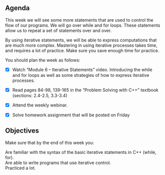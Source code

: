 ## Agenda
This week we will see some more statements that are used to control the flow of our programs. We will go over while and for loops. These statements allow us to repeat a set of statements over and over.

By using iterative statements, we will be able to express computations that are much more complex. Mastering in using iterative processes takes time, and requires a lot of practice. Make sure you save enough time for practice.

You should plan the week as follows:

* [x] Watch “Module 6 – Iterative Statements” video. Introducing the while and for loops as well as some strategies of how to express iterative processes.
* [x] Read pages 84-98, 139-165 in the “Problem Solving with C++” textbook (sections: 2.4-2.5, 3.3-3.4)
* [x] Attend the weekly webinar.
* [x] Solve homework assignment that will be posted on Friday


## Objectives
Make sure that by the end of this week you: <br/>

Are familiar with the syntax of the basic iterative statements in C++ (while, for). <br/>
Are able to write programs that use iterative control. <br/>
Practiced a lot. <br/>
